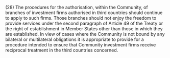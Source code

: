 (28) The procedures for the authorisation, within the Community, of branches of investment firms authorised in third countries should continue to apply to such firms. Those branches should not enjoy the freedom to provide services under the second paragraph of Article 49 of the Treaty or the right of establishment in Member States other than those in which they are established. In view of cases where the Community is not bound by any bilateral or multilateral obligations it is appropriate to provide for a procedure intended to ensure that Community investment firms receive reciprocal treatment in the third countries concerned.